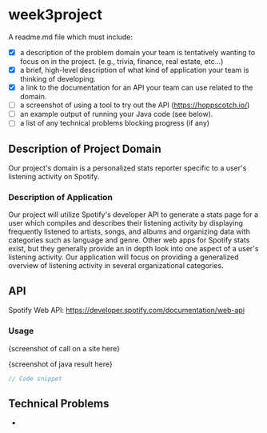 # week3project
A readme.md file which must include:
-[X] a description of the problem domain your team is tentatively wanting to focus on in the project. (e.g., trivia, finance, real estate, etc…)
-[X] a brief, high-level description of what kind of application your team is thinking of developing.
-[X] a link to the documentation for an API your team can use related to the domain.
-[ ] a screenshot of using a tool to try out the API (https://hoppscotch.io/)
-[ ] an example output of running your Java code (see below).
-[ ] a list of any technical problems blocking progress (if any)

## Description of Project Domain
Our project's domain is a personalized stats reporter specific to a user's listening activity on Spotify.

### Description of Application
Our project will utilize Spotify's developer API to generate a stats page for a user which compiles and describes their listening activity by displaying frequently listened to artists, songs, and albums and organizing data with categories such as language and genre. Other web apps for Spotify stats exist, but they generally provide an in depth look into one aspect of a user's listening activity. Our application will focus on providing a generalized overview of listening activity in several organizational categories.

## API

Spotify Web API: https://developer.spotify.com/documentation/web-api

### Usage

{screenshot of call on a site here}

{screenshot of java result here}

```java
// Code snippet
```

## Technical Problems
- 
